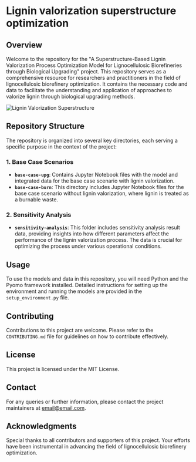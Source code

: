 # Lignin valorization superstructure optimization

## Overview
Welcome to the repository for the "A Superstructure-Based Lignin Valorization Process Optimization Model for Lignocellulosic Biorefineries through Biological Upgrading" project. This repository serves as a comprehensive resource for researchers and practitioners in the field of lignocellulosic biorefinery optimization. It contains the necessary code and data to facilitate the understanding and application of approaches to valorize lignin through biological upgrading methods.

![Lignin Valorization Superstructure](images/superstructure.png "Lignin Valorization Superstructure Overview")


## Repository Structure
The repository is organized into several key directories, each serving a specific purpose in the context of the project:

### 1. Base Case Scenarios
- **`base-case-upg`**: Contains Jupyter Notebook files with the model and integrated data for the base case scenario with lignin valorization.
- **`base-case-burn`**: This directory includes Jupyter Notebook files for the base case scenario without lignin valorization, where lignin is treated as a burnable waste. 

### 2. Sensitivity Analysis
- **`sensitivity-analysis`**: This folder includes sensitivity analysis result data, providing insights into how different parameters affect the performance of the lignin valorization process. The data is crucial for optimizing the process under various operational conditions.

## Usage
To use the models and data in this repository, you will need Python and the Pyomo framework installed. Detailed instructions for setting up the environment and running the models are provided in the `setup_environment.py` file.


## Contributing
Contributions to this project are welcome. Please refer to the `CONTRIBUTING.md` file for guidelines on how to contribute effectively.

## License
This project is licensed under the MIT License.

## Contact
For any queries or further information, please contact the project maintainers at [email@email.com](mailto:yzw301@psu.edu).

## Acknowledgments
Special thanks to all contributors and supporters of this project. Your efforts have been instrumental in advancing the field of lignocellulosic biorefinery optimization.

